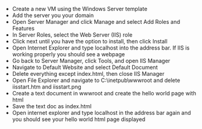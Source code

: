 - Create a new VM using the Windows Server template
- Add the server you your domain
- Open Server Manager and click Manage and select Add Roles and Features
- In Server Roles, select the Web Server (IIS) role
- Click next until you have the option to install, then click Install
- Open Internet Explorer and type localhost into the address bar. If IIS is working properly you should see a webpage
- Go back to Server Manager, click Tools, and open IIS Manager
- Navigate to Default Website and select Default Document
- Delete everything except index.html, then close IIS Manager
- Open File Explorer and navigate to C:\inetpub\wwwroot and delete iisstart.htm and iisstart.png
- Create a text document in wwwroot and create the hello world page with html
- Save the text doc as index.html
- Open internet explorer and type localhost in the address bar again and you should see your hello world html page displayed
